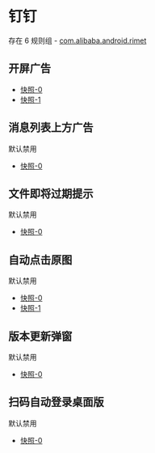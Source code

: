 # 钉钉

存在 6 规则组 - [com.alibaba.android.rimet](/src/apps/com.alibaba.android.rimet.ts)

## 开屏广告

- [快照-0](https://i.gkd.li/import/12506211)
- [快照-1](https://i.gkd.li/import/12837220)

## 消息列表上方广告

默认禁用

- [快照-0](https://i.gkd.li/import/13325125)

## 文件即将过期提示

默认禁用

- [快照-0](https://i.gkd.li/import/13325125)

## 自动点击原图

默认禁用

- [快照-0](https://i.gkd.li/import/13309648)
- [快照-1](https://i.gkd.li/import/13309845)

## 版本更新弹窗

默认禁用

- [快照-0](https://i.gkd.li/import/13402478)

## 扫码自动登录桌面版

默认禁用

- [快照-0](https://i.gkd.li/import/13433981)
